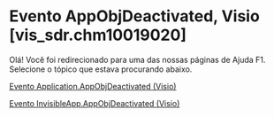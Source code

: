
# Evento AppObjDeactivated, Visio [vis_sdr.chm10019020]

Olá! Você foi redirecionado para uma das nossas páginas de Ajuda F1. Selecione o tópico que estava procurando abaixo.

[Evento Application.AppObjDeactivated (Visio)](http://msdn.microsoft.com/library/0a401a6e-6aee-3175-6834-55a828a9c864%28Office.15%29.aspx)

[Evento InvisibleApp.AppObjDeactivated (Visio)](http://msdn.microsoft.com/library/15d2817e-2b93-cdcb-488b-acc026b4c2f5%28Office.15%29.aspx)

